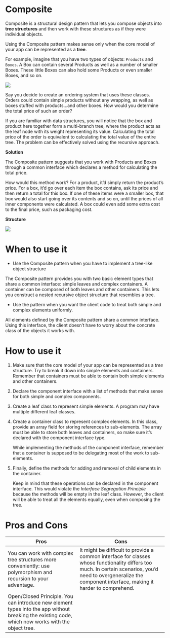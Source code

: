 # Composite

Composite is a structural design pattern that lets you compose objects into **tree structures** and then work with these
structures as if they were individual objects.

Using the Composite pattern makes sense only when the core model of your app can be represented as a **tree**.

For example, imagine that you have two types of objects: `Products` and `Boxes`. A Box can contain several Products as
well as a number of smaller Boxes. These little Boxes can also hold some Products or even smaller Boxes, and so on.

![](https://refactoring.guru/images/patterns/diagrams/composite/problem-en-2x.png)

Say you decide to create an ordering system that uses these classes. Orders could contain simple products without any
wrapping, as well as boxes stuffed with products...and other boxes. How would you determine the total price of such an
order?

If you are familiar with data structures, you will notice that the box and product here together form a multi-branch
tree, where the product acts as the leaf node with its weight representing its value. Calculating the total price of the
order is equivalent to calculating the total value of the entire tree. The problem can be effectively solved using the
recursive approach.

**Solution**

The Composite pattern suggests that you work with Products and Boxes through a common interface which declares a method
for calculating the total price.

How would this method work? For a product, it’d simply return the product’s price. For a box, it’d go over each item the
box contains, ask its price and then return a total for this box. If one of these items were a smaller box, that box
would also start going over its contents and so on, until the prices of all inner components were calculated. A box
could even add some extra cost to the final price, such as packaging cost.

**Structure**

![](https://refactoring.guru/images/patterns/diagrams/composite/structure-en-2x.png)

# When to use it

- Use the Composite pattern when you have to implement a tree-like object structure

The Composite pattern provides you with two basic element types that share a common interface: simple leaves and complex
containers. A container can be composed of both leaves and other containers. This lets you construct a nested recursive
object structure that resembles a tree.

- Use the pattern when you want the client code to treat both simple and complex elements uniformly.

All elements defined by the Composite pattern share a common interface. Using this interface, the client doesn’t have to
worry about the concrete class of the objects it works with.

# How to use it

1. Make sure that the core model of your app can be represented as a *tree* structure. Try to break it down into simple
   elements and containers. Remember that containers must be able to contain both simple elements and other containers.

2. Declare the component interface with a list of methods that make sense for both simple and complex components.

3. Create a leaf class to represent simple elements. A program may have multiple different leaf classes.

4. Create a container class to represent complex elements. In this class, provide an array field for storing references
   to sub-elements. The array must be able to store both leaves and containers, so make sure it’s declared with the
   component interface type.

   While implementing the methods of the component interface, remember that a container is supposed to be delegating
   most of the work to sub-elements.

5. Finally, define the methods for adding and removal of child elements in the container.

   Keep in mind that these operations can be declared in the component interface. This would violate the *Interface
   Segregation Principle* because the methods will be empty in the leaf class. However, the client will be able to treat
   all the elements equally, even when composing the tree.

# Pros and Cons

| Pros                                                                                                                                              | Cons                                                                                                                                                                                                              |
|---------------------------------------------------------------------------------------------------------------------------------------------------|-------------------------------------------------------------------------------------------------------------------------------------------------------------------------------------------------------------------|
| You can work with complex tree structures more conveniently: use polymorphism and recursion to your advantage.                                    | It might be difficult to provide a common interface for classes whose functionality differs too much. In certain scenarios, you’d need to overgeneralize the component interface, making it harder to comprehend. |
| Open/Closed Principle. You can introduce new element types into the app without breaking the existing code, which now works with the object tree. |                                                                                                                                                                                                                   |